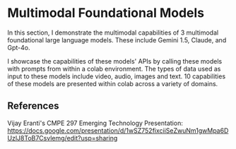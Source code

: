 # Multimodal Foundational Models

In this section, I demonstrate the multimodal capabilities of 3 multimodal foundational large language models. These include Gemini 1.5, Claude, and Gpt-4o.

I showcase the capabilities of these models' APIs by calling these models with prompts from within a colab environment. The types of data used as input to these models include video, audio, images and text. 10 capabilities of these models are presented within colab across a variety of domains. 

## References

Vijay Eranti's CMPE 297 Emerging Technology Presentation: https://docs.google.com/presentation/d/1wSZ752fixciiSeZwuNm1gwMpa6DUzlJ8ToB7Csvlemg/edit?usp=sharing